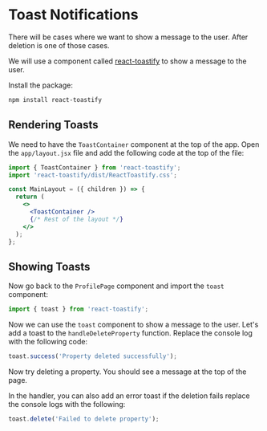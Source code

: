 # Toast Notifications

There will be cases where we want to show a message to the user. After deletion is one of those cases.

We will use a component called [react-toastify](https://www.npmjs.com/package/react-toastify) to show a message to the user.

Install the package:

```bash
npm install react-toastify
```

## Rendering Toasts

We need to have the `ToastContainer` component at the top of the app. Open the `app/layout.jsx` file and add the following code at the top of the file:

```jsx
import { ToastContainer } from 'react-toastify';
import 'react-toastify/dist/ReactToastify.css';

const MainLayout = ({ children }) => {
  return (
    <>
      <ToastContainer />
      {/* Rest of the layout */}
    </>
  );
};
```

## Showing Toasts

Now go back to the `ProfilePage` component and import the `toast` component:

```jsx
import { toast } from 'react-toastify';
```

Now we can use the `toast` component to show a message to the user. Let's add a toast to the `handleDeleteProperty` function. Replace the console log with the following code:

```jsx
toast.success('Property deleted successfully');
```

Now try deleting a property. You should see a message at the top of the page.

In the handler, you can also add an error toast if the deletion fails replace the console logs with the following:

```jsx
toast.delete('Failed to delete property');
```
